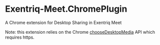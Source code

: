 Exentriq-Meet.ChromePlugin
=======

A Chrome extension for Desktop Sharing in Exentriq Meet

Note: this extension relies on the Chrome [chooseDesktopMedia](https://developer.chrome.com/extensions/desktopCapture) API which requires https.
